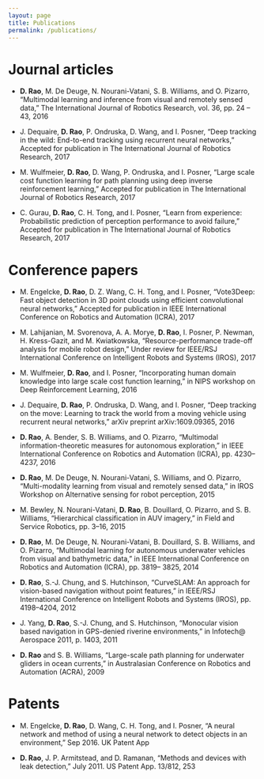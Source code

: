 ```yaml
---
layout: page
title: Publications
permalink: /publications/
---
```


# Journal articles
  * **D. Rao**, M. De Deuge, N. Nourani-Vatani, S. B. Williams, and O. Pizarro, “Multimodal
learning and inference from visual and remotely sensed data,” The International Journal of
Robotics Research, vol. 36, pp. 24 – 43, 2016

  * J. Dequaire, **D. Rao**, P. Ondruska, D. Wang, and I. Posner, “Deep tracking in the wild:
End-to-end tracking using recurrent neural networks,” Accepted for publication in The International
Journal of Robotics Research, 2017

  * M. Wulfmeier, **D. Rao**, D. Wang, P. Ondruska, and I. Posner, “Large scale cost function
learning for path planning using deep inverse reinforcement learning,” Accepted for publication
in The International Journal of Robotics Research, 2017

  * C. Gurau, **D. Rao**, C. H. Tong, and I. Posner, “Learn from experience: Probabilistic prediction
of perception performance to avoid failure,” Accepted for publication in The International
Journal of Robotics Research, 2017

# Conference papers
  * M. Engelcke, **D. Rao**, D. Z. Wang, C. H. Tong, and I. Posner, “Vote3Deep: Fast object
detection in 3D point clouds using efficient convolutional neural networks,” Accepted for
publication in IEEE International Conference on Robotics and Automation (ICRA), 2017

  * M. Lahijanian, M. Svorenova, A. A. Morye, **D. Rao**, I. Posner, P. Newman, H. Kress-Gazit,
and M. Kwiatkowska, “Resource-performance trade-off analysis for mobile robot design,”
Under review for IEEE/RSJ International Conference on Intelligent Robots and Systems
(IROS), 2017

  * M. Wulfmeier, **D. Rao**, and I. Posner, “Incorporating human domain knowledge into large
scale cost function learning,” in NIPS workshop on Deep Reinforcement Learning, 2016

  * J. Dequaire, **D. Rao**, P. Ondruska, D. Wang, and I. Posner, “Deep tracking on the move:
Learning to track the world from a moving vehicle using recurrent neural networks,” arXiv
preprint arXiv:1609.09365, 2016

  * **D. Rao**, A. Bender, S. B. Williams, and O. Pizarro, “Multimodal information-theoretic
measures for autonomous exploration,” in IEEE International Conference on Robotics and
Automation (ICRA), pp. 4230–4237, 2016

  * **D. Rao**, M. De Deuge, N. Nourani-Vatani, S. Williams, and O. Pizarro, “Multi-modality
learning from visual and remotely sensed data,” in IROS Workshop on Alternative sensing
for robot perception, 2015

  * M. Bewley, N. Nourani-Vatani, **D. Rao**, B. Douillard, O. Pizarro, and S. B. Williams, “Hierarchical
classification in AUV imagery,” in Field and Service Robotics, pp. 3–16, 2015

  * **D. Rao**, M. De Deuge, N. Nourani-Vatani, B. Douillard, S. B. Williams, and O. Pizarro,
“Multimodal learning for autonomous underwater vehicles from visual and bathymetric
data,” in IEEE International Conference on Robotics and Automation (ICRA), pp. 3819–
3825, 2014

  * **D. Rao**, S.-J. Chung, and S. Hutchinson, “CurveSLAM: An approach for vision-based navigation
without point features,” in IEEE/RSJ International Conference on Intelligent Robots
and Systems (IROS), pp. 4198–4204, 2012

  * J. Yang, **D. Rao**, S.-J. Chung, and S. Hutchinson, “Monocular vision based navigation in
GPS-denied riverine environments,” in Infotech@ Aerospace 2011, p. 1403, 2011

  * **D. Rao** and S. B. Williams, “Large-scale path planning for underwater gliders in ocean
currents,” in Australasian Conference on Robotics and Automation (ACRA), 2009

# Patents
  * M. Engelcke, **D. Rao**, D. Wang, C. H. Tong, and I. Posner, “A neural network and method
of using a neural network to detect objects in an environment,” Sep 2016. UK Patent App

  * **D. Rao**, J. P. Armitstead, and D. Ramanan, “Methods and devices with leak detection,”
July 2011. US Patent App. 13/812, 253